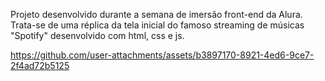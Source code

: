 Projeto desenvolvido durante a semana de imersão front-end da Alura.
Trata-se de uma réplica da tela inicial do famoso streaming de músicas "Spotify" desenvolvido com html, css e js.

https://github.com/user-attachments/assets/b3897170-8921-4ed6-9ce7-2f4ad72b5125
